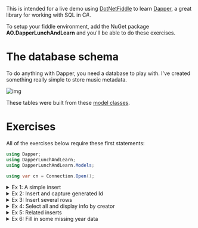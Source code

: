 This is intended for a live demo using [DotNetFiddle](https://dotnetfiddle.net/) to learn [Dapper](https://github.com/DapperLib/Dapper), a great library for working with SQL in C#.

To setup your fiddle environment, add the NuGet package **AO.DapperLunchAndLearn** and you'll be able to do these exercises.

# The database schema

To do anything with Dapper, you need a database to play with. I've created something really simple to store music metadata.

![img](https://adamosoftware.blob.core.windows.net/images/5I6RP2L4P0.png)

These tables were built from these [model classes](https://github.com/adamfoneil/DapperLunchAndLearn/tree/master/DapperLunchAndLearn/Models).

# Exercises

All of the exercises below require these first statements:

```csharp
using Dapper;
using DapperLunchAndLearn;
using DapperLunchAndLearn.Models;

using var cn = Connection.Open();
```

<details>
<summary>Ex 1: A simple insert</summary>

This is a single insert using one of a model class instance as a parameter.
    
```csharp
await cn.ExecuteAsync("INSERT INTO [Artist] ([Name], [CreatedBy]) VALUES (@Name, @CreatedBy)", new Artist()
{
    Name = "Talking Heads",
    CreatedBy = "adamo"
});
```
</details>

<details>
<summary>Ex 2: Insert and capture generated Id</summary>

Here we perform a similar insert, but capture the generated Id value.

```csharp
var id = await cn.QuerySingleAsync<int>(
    @"INSERT INTO [Artist] ([Name], [CreatedBy]) VALUES (@Name, @CreatedBy);
    SELECT SCOPE_IDENTITY()", new Artist()
{
    Name = "Celine Dion",
    CreatedBy = "adamo"
});

Console.WriteLine($"Id = {id}");

```
</details>

<details>
    <summary>Ex 3: Insert several rows</summary>
    
In this example, we build a set of `Artist` from an array of strings using LINQ `Select`. Then we insert of all those `Artist` instances individually. Fill in your own artists!
    
```csharp
var artists = new[]
{
    "Duran Duran", "Devo", "Midnight Oil"
}.Select(name => new Artist() 
{ 
    Name = name, 
    CreatedBy = "adamo" 
});

foreach (var artist in artists)
{
    await cn.ExecuteAsync("INSERT INTO [Artist] ([Name], [CreatedBy]) VALUES (@Name, @CreatedBy)", artist);
}
```
</details>

<details>
    <summary>Ex 4: Select all and display info by creator</summary>
    
Now we're querying data! We take a plain "flat" result set with no grouping and use LINQ `GroupBy` to shape the output. Watch for opportunities to combine LINQ and SQL to do useful things. Don't see LINQ and Dapper as mutually exclusive.
    
```csharp
var allArtists = await cn.QueryAsync<Artist>("SELECT * FROM [Artist] ORDER BY [Name]");

foreach (var creatorGrp in allArtists.GroupBy(row => row.CreatedBy))
{
    Console.WriteLine($"{creatorGrp.Key} ({creatorGrp.Count()})");
    foreach (var artist in creatorGrp)
    {
        Console.WriteLine($"\t{artist.Name}: {artist.Id}");
    }    
}
```
</details>

<details>
    <summary>Ex 5: Related inserts</summary>
    
Let's build a structure of related artists, albums, and songs and insert them together, chaining the foreign keys properly. In case we end up adding duplicate artists names, I made the inserts idempotent. Fill in your own artists, albums, and as much song data as you feel like.
    
```csharp
var data = new Artist[]
{
    new Artist
    {
        Name = "Paul Simon",
        Albums = new Album[]
        {
            new Album() 
            { 
                Title = "Graceland",
                Songs = new Song[]
                {
                    new Song() { Title = "Boy in the Bubble", TrackNumber = 1 },
                    new Song() { Title = "Graceland", TrackNumber = 2 }
                }
            },
            new Album() { Title = "Rhythm of the Saints" },
            new Album() { Title = "So Beautiful or So What" }
        }
    },
    new Artist
    {
        Name = "U2",
        Albums = new Album[]
        {
            new Album() { Title = "Boy" },
            new Album() { Title = "War" },
            new Album() { Title = "The Joshua Tree" }
        }
    }
};

foreach (var artist in data)
{
    artist.CreatedBy = "adamo";
    var artistId = await cn.QuerySingleAsync<int>(
        @"INSERT INTO [Artist] ([Name], [CreatedBy]) 
        SELECT @Name, @CreatedBy WHERE NOT EXISTS(SELECT 1 FROM [Artist] WHERE [Name]=@Name);
        SELECT [Id] FROM [Artist] WHERE [Name]=@Name", artist);

    foreach (var album in artist.Albums)
    {
        album.ArtistId = artistId;
        album.CreatedBy = artist.CreatedBy;
        var albumId = await cn.QuerySingleAsync<int>(
            @"INSERT INTO [Album] ([ArtistId], [Title], [CreatedBy])
            SELECT @ArtistId, @Title, @CreatedBy WHERE NOT EXISTS(SELECT 1 FROM [Album] WHERE [ArtistId]=@ArtistId AND [Title]=@Title);
            SELECT [Id] FROM [Album] WHERE [ArtistId]=@ArtistId AND [Title]=@Title", album);

        if (album.Songs == null) continue;

        foreach (var song in album.Songs)
        {
            song.AlbumId = albumId;
            song.CreatedBy = album.CreatedBy;
            await cn.ExecuteAsync(
                @"INSERT INTO [Song] ([AlbumId], [Title], [TrackNumber], [CreatedBy])
                SELECT @AlbumId, @Title, @TrackNumber, @CreatedBy WHERE NOT EXISTS(SELECT 1 FROM [Song] WHERE [AlbumId]=@AlbumId AND [Title]=@Title)", song);
        }
    }
}
```
</details>

<details>
    <summary>Ex 6: Fill in some missing year data</summary>
<details>

<details>
    <summary>Ex 7: Query related data</summary>

Often you'll need to query related together, such as header and detail rows. I believe there's a clever way to map nested data with Dapper, but the way I do it that I understand is to do several queries at the outside, then divide up the results by some key value using LINQ `ToLookup`. From a performance standpoint, the important thing is to avoid queries within loops. Instead, execute one database roundtrip, then use LINQ methods to shape the results in memory in a useful way.
    
    This example queries artists, albums, and songs, and groups them by their respective parent key value. Then it outputs everything to the console.
    
```csharp
var allArtists = await cn.QueryAsync<Artist>("SELECT * FROM [Artist]");
var albumsByArtist = (await cn.QueryAsync<Album>("SELECT * FROM [Album]")).ToLookup(row => row.ArtistId);
var songsByAlbum = (await cn.QueryAsync<Song>("SELECT * FROM [Song] ORDER BY [TrackNumber]")).ToLookup(row => row.AlbumId);

foreach (var artist in allArtists)
{
    artist.Albums = albumsByArtist[artist.Id];
    foreach (var album in artist.Albums) album.Songs = songsByAlbum[album.Id];

    Console.WriteLine(artist.Name);
    foreach (var album in artist.Albums)
    {
        Console.WriteLine($"\t{album.Title} ({album.Year})");
        foreach (var song in album.Songs)
        {
            Console.WriteLine($"\t\t{song.TrackNumber}: {song.Title}");
        }
    }
}
```   
</details>
